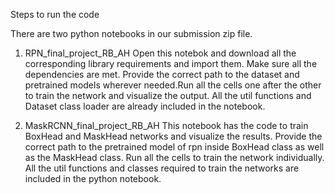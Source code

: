 Steps to run the code

There are two python notebooks in our submission zip file. 
1) RPN_final_project_RB_AH 
Open this notebok and download all the corresponding library requirements and import them. Make sure all the dependencies are met.
Provide the correct path to the dataset and pretrained models wherever needed.Run all the cells one after the other to train the network and visualize the output.
All the util functions and Dataset class loader are already included in the notebook.

2) MaskRCNN_final_project_RB_AH
This notebook has the code to train BoxHead and MaskHead networks and visualize the results.
Provide the correct path to the pretrained model of rpn inside BoxHead class as well as the MaskHead class.
Run all the cells to train the network individually. 
All the util functions and classes required to train the networks are included in the python notebook.


